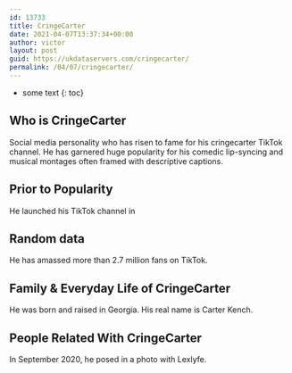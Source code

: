 ```yaml
---
id: 13733
title: CringeCarter
date: 2021-04-07T13:37:34+00:00
author: victor
layout: post
guid: https://ukdataservers.com/cringecarter/
permalink: /04/07/cringecarter/
---
```


* some text
{: toc}


## Who is CringeCarter



Social media personality who has risen to fame for his cringecarter TikTok channel. He has garnered huge popularity for his comedic lip-syncing and musical montages often framed with descriptive captions.

                
                
                
## Prior to Popularity



He launched his TikTok channel in 

                
                
                
## Random data



He has amassed more than 2.7 million fans on TikTok. 

                
                
                
## Family & Everyday Life of CringeCarter



He was born and raised in Georgia. His real name is Carter Kench.

                
                
                
## People Related With CringeCarter



In September 2020, he posed in a photo with Lexlyfe.

                
              
            
          
          
          